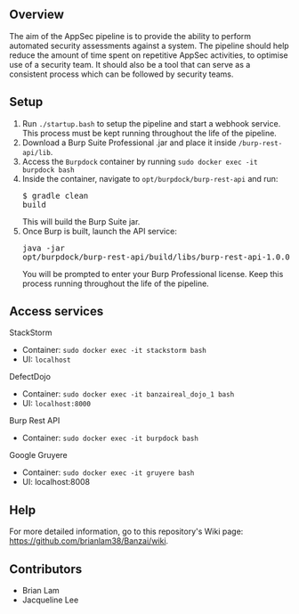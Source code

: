 ## Overview

The aim of the AppSec pipeline is to provide the ability to perform automated security assessments against a system. The pipeline should help reduce the amount of time spent on repetitive AppSec activities, to optimise use of a security team. It should also be a tool that can serve as a consistent process which can be followed by security teams.

## Setup

1. Run `./startup.bash` to setup the pipeline and start a webhook service. This process must be kept running throughout the life of the pipeline.
2. Download a Burp Suite Professional .jar and place it inside `/burp-rest-api/lib`.
3. Access the `Burpdock` container by running `sudo docker exec -it burpdock bash`
4. Inside the container, navigate to `opt/burpdock/burp-rest-api` and run: <pre>$ gradle clean build</pre>
This will build the Burp Suite jar.
5. Once Burp is built, launch the API service: <pre>java -jar opt/burpdock/burp-rest-api/build/libs/burp-rest-api-1.0.0.jar</pre>
You will be prompted to enter your Burp Professional license. Keep this process running throughout the life of the pipeline.

## Access services

StackStorm
* Container: `sudo docker exec -it stackstorm bash`
* UI: `localhost`

DefectDojo
* Container: `sudo docker exec -it banzaireal_dojo_1 bash`
* UI: `localhost:8000`

Burp Rest API
* Container: `sudo docker exec -it burpdock bash`

Google Gruyere
* Container: `sudo docker exec -it gruyere bash`
* UI: localhost:8008

## Help

For more detailed information, go to this repository's Wiki page: https://github.com/brianlam38/Banzai/wiki.

## Contributors

* Brian Lam
* Jacqueline Lee

